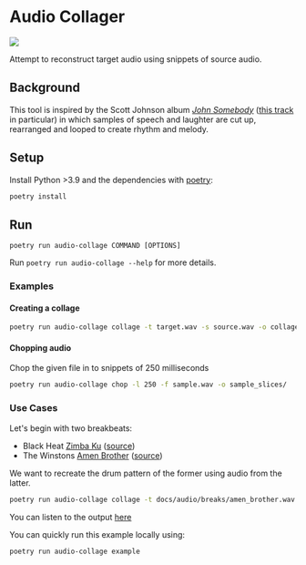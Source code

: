 # Audio Collager

![](https://github.com/jbordoe/audio-collage/blob/master/docs/collager_b.png?raw=true)

Attempt to reconstruct target audio using snippets of source audio.

## Background

This tool is inspired by the Scott Johnson album *[John Somebody](https://scottjohnsoncomposer.com/compositions/johnsomebody.html)* ([this track](https://scottjohnsoncomposer.com/compositions/audioclips/InvoluntarySong.ogg) in particular) in which samples of speech and laughter are cut up, rearranged and looped to create rhythm and melody.


## Setup

Install Python >3.9 and the dependencies with [poetry](https://python-poetry.org/):

```python
poetry install
```

## Run
`poetry run audio-collage COMMAND [OPTIONS]`

Run `poetry run audio-collage --help` for more details.

### Examples
#### Creating a collage
```bash
poetry run audio-collage collage -t target.wav -s source.wav -o collage.wav
```

#### Chopping audio
Chop the given file in to snippets of 250 milliseconds
```bash
poetry run audio-collage chop -l 250 -f sample.wav -o sample_slices/
```

### Use Cases

Let's begin with two breakbeats:

* Black Heat [Zimba Ku](docs/audio/breaks/black_heat__zimba_ku.wav) ([source](https://www.youtube.com/watch?v=mybkf-H8mkA))
* The Winstons [Amen Brother](docs/audio/breaks/amen_brother.wav) ([source](https://www.youtube.com/watch?v=GxZuq57_bYM))

We want to recreate the drum pattern of the former using audio from the latter.

```bash
poetry run audio-collage collage -t docs/audio/breaks/amen_brother.wav -s docs/audio/breaks/black_heat__zimba_ku.wav -o docs/audio/breaks/out/amen_zimba.wav
```
You can listen to the output [here](docs/audio/breaks/out/amen_zimba.wav)

You can quickly run this example locally using:

```bash
poetry run audio-collage example
```
